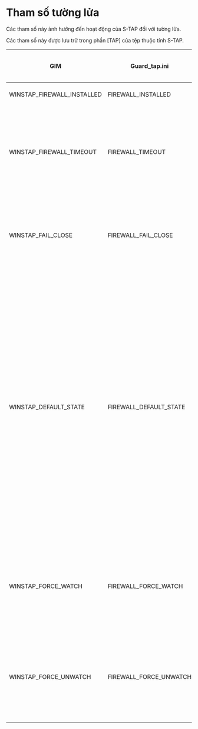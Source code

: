 # Tham số tường lửa

Các tham số này ảnh hưởng đến hoạt động của S-TAP đối với tường lửa.

Các tham số này được lưu trữ trong phần [TAP] của tệp thuộc tính S-TAP.

|GIM|Guard_tap.ini|Giá trị mặc định|Sự miêu tả|
|--------|-----------|--------------|----------------|
|WINSTAP_FIREWALL_INSTALLED|FIREWALL_INSTALLED|0|Đã bật tính năng tường lửa. Giá trị hợp lệ: 0 : bị vô hiệu hóa. 1 : đã bật.|
|WINSTAP_FIREWALL_TIMEOUT|FIREWALL_TIMEOUT|2|Thời gian, tính bằng giây, chờ phán quyết từ hệ thống Guardium®. Nếu tường lửa hết thời gian chờ, giá trị của tham số firewall_fail_close sẽ xác định xem có chặn hoặc cho phép kết nối hay không. Giá trị hợp lệ: bất kỳ số nguyên nào .|
|WINSTAP_FAIL_CLOSE|FIREWALL_FAIL_CLOSE|0|Giá trị hợp lệ: 0: Tường lửa được kích hoạt mỗi phiên khi được kích hoạt bởi một quy tắc trong chính sách đã cài đặt. 1: Tất cả lưu lượng truy cập được theo dõi để tìm vi phạm chính sách tường lửa|
|WINSTAP_DEFAULT_STATE|FIREWALL_DEFAULT_STATE	|0|Hành động khi phán quyết không thể được đặt theo quy tắc chính sách, ví dụ: firewall_timeout hết hạn. Giá trị hợp lệ: 0 : kết nối đi qua. 1 : kết nối bị chặn. 2: Tất cả lưu lượng được theo dõi để phát hiện vi phạm chính sách tường lửa đối với các gói tin priority_count ban đầu (tham số Guard_tap.ini ). S-TAP® xem phần đầu tiên của mỗi phiên mới vào DB của bạn. Điều này hữu ích khi bạn có các chính sách dựa trên phiên, quy tắc tường lửa dựa trên người dùng hoặc một số thông tin khác được thông qua sớm trong phiên. Nó hạn chế tác động của tường lửa đến hiệu suất. Thay vì xem từng bit của phiên ( firewall_default_state = 1) và chờ kết quả KHÔNG ĐỒNG Ý, S-TAP chỉ đơn giản là tự động mở nếu không có XEM hoặc DROP nào được gửi.|
|WINSTAP_FORCE_WATCH|FIREWALL_FORCE_WATCH|Vô giá trị|Khi firewall_default_state = 0 (tắt), thì firewall_force_watch chỉ định mạng / mặt nạ của các IP mà bạn muốn tường lửa theo dõi, ghi đè mặc định (tắt). Giá trị hợp lệ: danh sách các giá trị IP / mặt nạ được phân tách bằng dấu phẩy.|
|WINSTAP_FORCE_UNWATCH|FIREWALL_FORCE_UNWATCH|Vô giá trị|Khi firewall_default_state = 1 (bật), thì firewall_force_unwatch chỉ định mạng / mặt nạ của các IP mà bạn muốn tường lửa bỏ qua, ghi đè mặc định (bật). Giá trị hợp lệ: danh sách các giá trị IP / mặt nạ được phân tách bằng dấu phẩy.|

